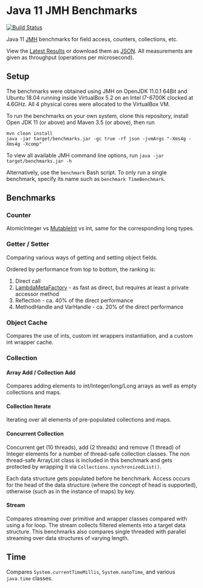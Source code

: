 # Java 11 JMH Benchmarks

[![Build Status](https://travis-ci.org/chrisgleissner/jutil.svg?branch=master)](https://travis-ci.org/chrisgleissner/benchmarks)

Java 11 [JMH](https://openjdk.java.net/projects/code-tools/jmh/) benchmarks for field access, counters, collections, etc. 

View the [Latest Results](https://jmh.morethan.io/?source=https://raw.githubusercontent.com/chrisgleissner/benchmarks/master/jmh-result.json)
or download them as [JSON](https://raw.githubusercontent.com/chrisgleissner/benchmarks/master/jmh-result.json). All measurements are given as throughput (operations per microsecond). 


## Setup

The benchmarks were obtained using JMH on OpenJDK 11.0.1 64Bit 
and Ubuntu 18.04 running inside VirtualBox 5.2 on an Intel I7-6700K clocked at 4.6GHz. All 4 physical cores were allocated to the VirtualBox VM.

To run the benchmarks on your own system, clone this repository, install Open JDK 11 (or above) and Maven 3.5 (or above), then run

```
mvn clean install
java -jar target/benchmarks.jar -gc true -rf json -jvmArgs "-Xms4g -Xms4g -Xcomp"
```

To view all available JMH command line options, run `java -jar target/benchmarks.jar -h`

Alternatively, use the `benchmark` Bash script. To only run a single benchmark, specify its name such as `benchmark TimeBenchmark`. 


## Benchmarks

### Counter

AtomicInteger vs [MutableInt](https://commons.apache.org/proper/commons-lang/javadocs/api-release/index.html) vs int,
same for the corresponding long types.

### Getter / Setter

Comparing various ways of getting and setting object fields.

Ordered by performance from top to bottom, the ranking is:
1. Direct call
1. [LambdaMetaFactory](https://docs.oracle.com/javase/8/docs/api/java/lang/invoke/LambdaMetafactory.html) - as fast as direct, but requires at least a private accessor method 
1. Reflection - ca. 40% of the direct performance
1. MethodHandle and VarHandle - ca. 20% of the direct performance


### Object Cache

Compares the use of ints, custom int wrappers instantiation, and a custom int wrapper cache.

### Collection

#### Array Add / Collection Add

Compares adding elements to int/Integer/long/Long arrays as well as empty collections and maps.

#### Collection Iterate

Iterating over all elements of pre-populated collections and maps. 

#### Concurrent Collection

Concurrent get (10 threads), add (2 threads) and remove (1 thread) of Integer elements for a number of thread-safe collection classes. The non thread-safe ArrayList class is included in this benchmark and gets protected by wrapping it via `Collections.synchronizedList()`.

Each data structure gets populated before he benchmark. Access occurs for the head of the data structure (where the concept of head is supported), otherwise (such as in the instance of maps) by key.

#### Stream

Compares streaming over primitive and wrapper classes compared with using a for loop. The stream collects filtered elements into a target data structure. This benchmarks also compares single threaded with parallel streaming over data structures of varying length. 

## Time

Compares `System.currentTimeMillis`, `System.nanoTime`, and various `java.time` classes.
